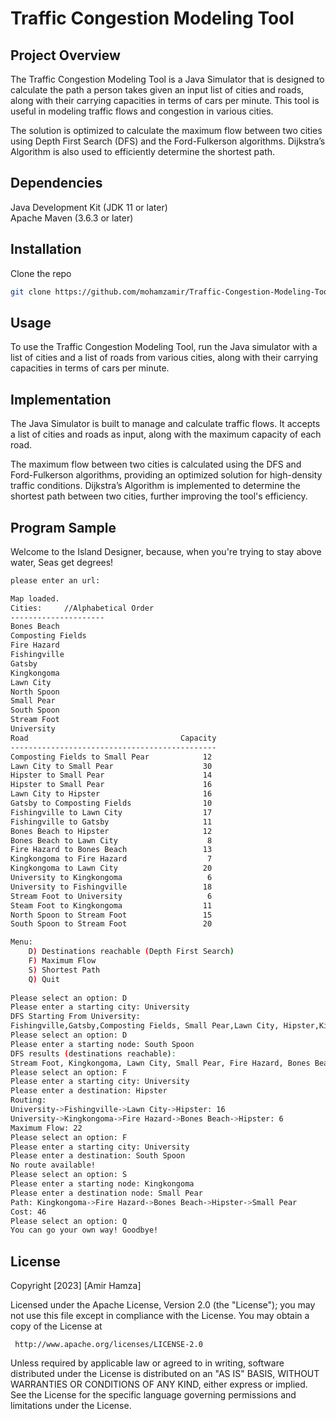 # Traffic Congestion Modeling Tool

 ## Project Overview
 The Traffic Congestion Modeling Tool is a Java Simulator that is designed to calculate the path a person takes given an input list of cities and roads, along with their carrying capacities in terms of cars per minute. This tool is useful in modeling traffic flows and congestion in various cities.

 The solution is optimized to calculate the maximum flow between two cities using Depth First Search (DFS) and the Ford-Fulkerson algorithms. Dijkstra’s Algorithm is also used to efficiently determine the shortest path.

 ## Dependencies
 Java Development Kit (JDK 11 or later) <br>
 Apache Maven (3.6.3 or later) <br>

 ## Installation
 Clone the repo
 ```bash
 git clone https://github.com/mohamzamir/Traffic-Congestion-Modeling-Tool
 ```

 ## Usage
 To use the Traffic Congestion Modeling Tool, run the Java simulator with a list of cities and a list of roads from various cities, along with their carrying capacities in terms of cars per minute.

 ## Implementation
 The Java Simulator is built to manage and calculate traffic flows. It accepts a list of cities and roads as input, along with the maximum capacity of each road.

 The maximum flow between two cities is calculated using the DFS and Ford-Fulkerson algorithms, providing an optimized solution for high-density traffic conditions. Dijkstra’s Algorithm is implemented to determine the shortest path between two cities, further improving the tool's efficiency.
 
 ## Program Sample
 
 Welcome to the Island Designer, because, when you're trying to stay above water, Seas get degrees!

```bash
please enter an url:
```

```bash
Map loaded.
Cities:     //Alphabetical Order
---------------------
Bones Beach
Composting Fields
Fire Hazard
Fishingville
Gatsby
Kingkongoma
Lawn City
North Spoon
Small Pear
South Spoon
Stream Foot
University
Road                                  Capacity
----------------------------------------------
Composting Fields to Small Pear            12
Lawn City to Small Pear                    30
Hipster to Small Pear                      14
Hipster to Small Pear                      16
Lawn City to Hipster                       16
Gatsby to Composting Fields                10
Fishingville to Lawn City                  17
Fishingville to Gatsby                     11
Bones Beach to Hipster                     12
Bones Beach to Lawn City     	            8
Fire Hazard to Bones Beach                 13
Kingkongoma to Fire Hazard                  7
Kingkongoma to Lawn City                   20
University to Kingkongoma                   6
University to Fishingville                 18
Stream Foot to University                   6
Steam Foot to Kingkongoma                  11
North Spoon to Stream Foot                 15
South Spoon to Stream Foot                 20

Menu:
    D) Destinations reachable (Depth First Search)
    F) Maximum Flow
    S) Shortest Path 
    Q) Quit
    
Please select an option: D
Please enter a starting city: University
DFS Starting From University:
Fishingville,Gatsby,Composting Fields, Small Pear,Lawn City, Hipster,Kingkongoma,Fire Hazard,BonesBeach
Please select an option: D
Please enter a starting node: South Spoon
DFS results (destinations reachable):
Stream Foot, Kingkongoma, Lawn City, Small Pear, Fire Hazard, Bones Beach, Hipster, Fishingville, Gatsby, Composting Fields
Please select an option: F
Please enter a starting city: University
Please enter a destination: Hipster
Routing: 
University->Fishingville->Lawn City->Hipster: 16
University->Kingkongoma->Fire Hazard->Bones Beach->Hipster: 6
Maximum Flow: 22
Please select an option: F
Please enter a starting city: University
Please enter a destination: South Spoon
No route available!
Please select an option: S 
Please enter a starting node: Kingkongoma
Please enter a destination node: Small Pear
Path: Kingkongoma->Fire Hazard->Bones Beach->Hipster->Small Pear
Cost: 46
Please select an option: Q
You can go your own way! Goodbye!

```


 ## License
 Copyright [2023] [Amir Hamza]

 Licensed under the Apache License, Version 2.0 (the "License");
 you may not use this file except in compliance with the License.
 You may obtain a copy of the License at

     http://www.apache.org/licenses/LICENSE-2.0

 Unless required by applicable law or agreed to in writing, software
 distributed under the License is distributed on an "AS IS" BASIS,
 WITHOUT WARRANTIES OR CONDITIONS OF ANY KIND, either express or implied.
 See the License for the specific language governing permissions and
 limitations under the License.
